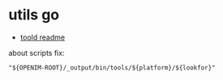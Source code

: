 # utils go 

+ [toold readme](https://github.com/OpenIMSDK/Open-IM-Server/tree/main/tools)

about scripts fix:
```
"${OPENIM-ROOT}/_output/bin/tools/${platform}/${lookfor}"
```
